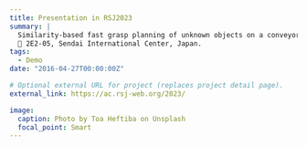 ```yaml
---
title: Presentation in RSJ2023
summary: |
  Similarity-based fast grasp planning of unknown objects on a conveyor belt. \
  📍 2E2-05, Sendai International Center, Japan.
tags:
  - Demo
date: "2016-04-27T00:00:00Z"

# Optional external URL for project (replaces project detail page).
external_link: https://ac.rsj-web.org/2023/

image:
  caption: Photo by Toa Heftiba on Unsplash
  focal_point: Smart
---
```

